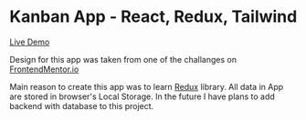 # Kanban App - React, Redux, Tailwind

[Live Demo](https://master--prismatic-alfajores-6bd79d.netlify.app/)

Design for this app was taken from one of the challanges on [FrontendMentor.io](https://www.frontendmentor.io/challenges/kanban-task-management-web-app-wgQLt-HlbB)

Main reason to create this app was to learn [Redux](https://redux.js.org/) library. All data in App are stored in browser's Local Storage.
In the future I have plans to add backend with database to this project.
